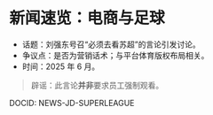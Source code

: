 # 新闻速览：电商与足球
- 话题：刘强东号召“必须去看苏超”的言论引发讨论。
- 争议点：是否为营销话术；与平台体育版权布局相关。
- 时间：2025 年 6 月。

> 辟谣：此言论**并非**要求员工强制观看。

DOCID: NEWS-JD-SUPERLEAGUE
